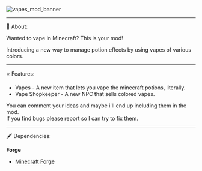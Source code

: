![vapes_mod_banner](https://github.com/user-attachments/assets/6a8d51b6-c2ac-4279-be42-1a38cae9fbff)

---

📖 About:


Wanted to vape in Minecraft? This is your mod!

Introducing a new way to manage potion effects by using vapes of various colors.

---

⭐ Features:


- Vapes - A new item that lets you vape the minecraft potions, literally.
- Vape Shopkeeper - A new NPC that sells colored vapes.

 You can comment your ideas and maybe i'll end up including them in the mod.     
 If you find bugs please report so I can try to fix them.

 ---

🖋 Dependencies:

**Forge**

- [Minecraft Forge](https://files.minecraftforge.net/net/minecraftforge/forge/)
